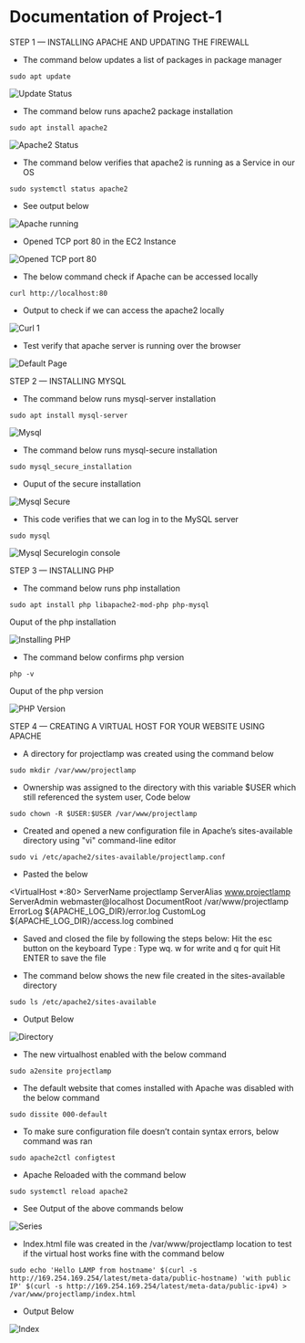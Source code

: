 # Documentation of Project-1
STEP 1 — INSTALLING APACHE AND UPDATING THE FIREWALL

- The command below updates a list of packages in package manager

`sudo apt update`

![Update Status](./Images/update-result.png)

- The command below runs apache2 package installation

`sudo apt install apache2`

![Apache2 Status](./Images/Apache2.png)
- The command below verifies that apache2 is running as a Service in our OS

`sudo systemctl status apache2`

- See output below

![Apache running](./Images/Apache-Running.png)


- Opened TCP port 80 in the EC2 Instance

![Opened TCP port 80](./Images/TCP-port-80.png)

- The below command  check if Apache can be accessed locally

`curl http://localhost:80`



- Output to check if we can access the apache2 locally


![Curl 1](./Images/Curl-1.png)

- Test verify that apache server is running over the browser

![Default Page](./Images/Apache-Ubuntu-default-page.png)


STEP 2 — INSTALLING MYSQL

- The command below runs mysql-server installation

`sudo apt install mysql-server`

![Mysql](./Images/Mysql-Installation.png)


- The command below runs mysql-secure installation

`sudo mysql_secure_installation`

- Ouput of the secure installation

![Mysql Secure](./Images/Secured-installation.png)

- This code verifies that we can log in to the MySQL server

`sudo mysql`

![Mysql Securelogin console](./Images/Mysql-login.png)


STEP 3 — INSTALLING PHP

- The command below runs php installation

`sudo apt install php libapache2-mod-php php-mysql`


Ouput of the php installation

![Installing PHP](./Images/PHP-Install.png)

- The command below confirms php version

`php -v`

Ouput of the php version

![PHP Version](./Images/php-ver.png)


STEP 4 — CREATING A VIRTUAL HOST FOR YOUR WEBSITE USING APACHE

- A directory for projectlamp was created using the command below

`sudo mkdir /var/www/projectlamp`

- Ownership was assigned to the directory with this variable $USER which still referenced the system user, Code below

`sudo chown -R $USER:$USER /var/www/projectlamp`

- Created and opened a new configuration file in Apache’s sites-available directory using "vi" command-line editor


`sudo vi /etc/apache2/sites-available/projectlamp.conf`

- Pasted the below

<VirtualHost *:80>
    ServerName projectlamp
    ServerAlias www.projectlamp 
    ServerAdmin webmaster@localhost
    DocumentRoot /var/www/projectlamp
    ErrorLog ${APACHE_LOG_DIR}/error.log
    CustomLog ${APACHE_LOG_DIR}/access.log combined
</VirtualHost>

- Saved and closed the file by following the steps below:
Hit the esc button on the keyboard
Type :
Type wq. w for write and q for quit
Hit ENTER to save the file

- The command below shows the new file created in the sites-available directory

`sudo ls /etc/apache2/sites-available`

 - Output Below

![Directory](./Images/VI.png)

- The new virtualhost enabled with the below command    

`sudo a2ensite projectlamp`


- The default website that comes installed with Apache was disabled with the below command

`sudo dissite 000-default`

- To make sure configuration file doesn’t contain syntax errors, below command was ran

`sudo apache2ctl configtest`

- Apache Reloaded with the command below

`sudo systemctl reload apache2`

- See Output of the above commands below

![Series](./Images/0.png)


- Index.html file was created in the /var/www/projectlamp location to test if the virtual host works fine with the command below

`sudo echo 'Hello LAMP from hostname' $(curl -s http://169.254.169.254/latest/meta-data/public-hostname) 'with public IP' $(curl -s http://169.254.169.254/latest/meta-data/public-ipv4) > /var/www/projectlamp/index.html`

- Output Below

![Index](./Images/Hello-lamp.png)












